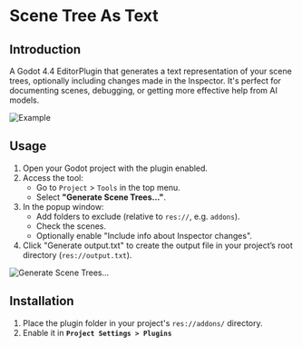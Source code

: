 # Scene Tree As Text

## Introduction
A Godot 4.4 EditorPlugin that generates a text representation of your scene trees, optionally including changes made in the Inspector. It's perfect for documenting scenes, debugging, or getting more effective help from AI models.

![Example](gifs/1.gif)

## Usage
1. Open your Godot project with the plugin enabled.
2. Access the tool:
   - Go to `Project` > `Tools` in the top menu.
   - Select **"Generate Scene Trees..."**.
3. In the popup window:
   - Add folders to exclude (relative to `res://`, e.g. `addons`).
   - Check the scenes.
   - Optionally enable "Include info about Inspector changes".
4. Click "Generate output.txt" to create the output file in your project’s root directory (`res://output.txt`).

![Generate Scene Trees...](gifs/2.gif)


## Installation
1. Place the plugin folder in your project's `res://addons/` directory.
2. Enable it in **`Project Settings > Plugins`**